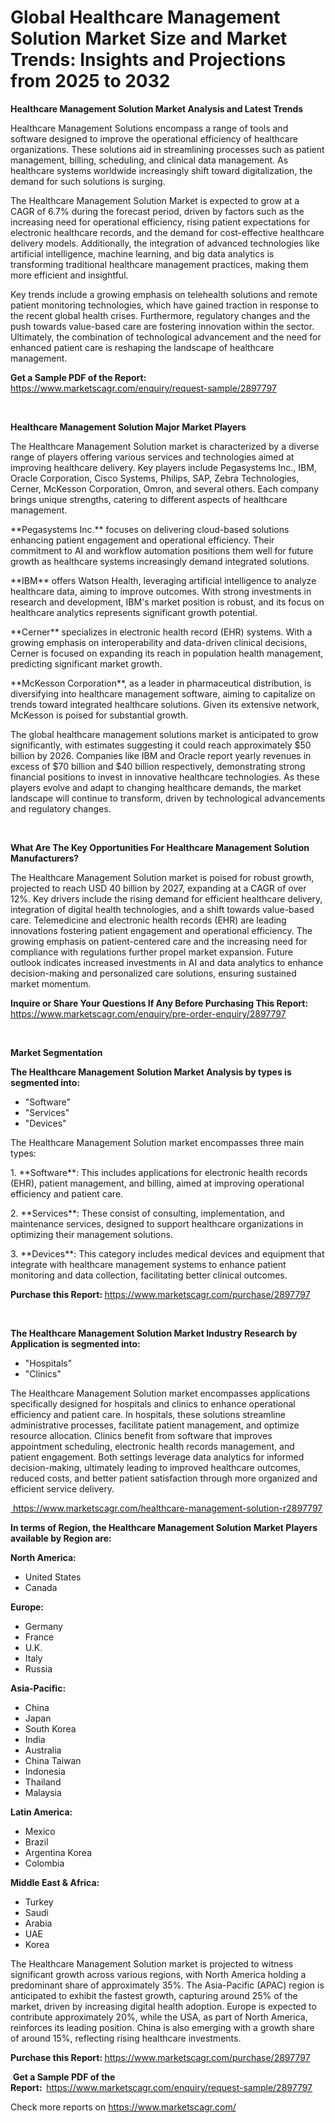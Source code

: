 <p><h1>Global Healthcare Management Solution Market Size and Market Trends: Insights and Projections from 2025 to 2032</h1></p><p><strong>Healthcare Management Solution Market Analysis and Latest Trends</strong></p>
<p><p>Healthcare Management Solutions encompass a range of tools and software designed to improve the operational efficiency of healthcare organizations. These solutions aid in streamlining processes such as patient management, billing, scheduling, and clinical data management. As healthcare systems worldwide increasingly shift toward digitalization, the demand for such solutions is surging.</p><p>The Healthcare Management Solution Market is expected to grow at a CAGR of 6.7% during the forecast period, driven by factors such as the increasing need for operational efficiency, rising patient expectations for electronic healthcare records, and the demand for cost-effective healthcare delivery models. Additionally, the integration of advanced technologies like artificial intelligence, machine learning, and big data analytics is transforming traditional healthcare management practices, making them more efficient and insightful.</p><p>Key trends include a growing emphasis on telehealth solutions and remote patient monitoring technologies, which have gained traction in response to the recent global health crises. Furthermore, regulatory changes and the push towards value-based care are fostering innovation within the sector. Ultimately, the combination of technological advancement and the need for enhanced patient care is reshaping the landscape of healthcare management.</p></p>
<p><strong>Get a Sample PDF of the Report:&nbsp;</strong> <a href="https://www.marketscagr.com/enquiry/request-sample/2897797?utm_campaign=3321&utm_medium=2&utm_source=Github&utm_content=ia&utm_term=15032025&utm_id=healthcare-management-solution">https://www.marketscagr.com/enquiry/request-sample/2897797</a></p>
<p>&nbsp;</p>
<p><strong>Healthcare Management Solution Major Market Players</strong></p>
<p><p>The Healthcare Management Solution market is characterized by a diverse range of players offering various services and technologies aimed at improving healthcare delivery. Key players include Pegasystems Inc., IBM, Oracle Corporation, Cisco Systems, Philips, SAP, Zebra Technologies, Cerner, McKesson Corporation, Omron, and several others. Each company brings unique strengths, catering to different aspects of healthcare management.</p><p>**Pegasystems Inc.** focuses on delivering cloud-based solutions enhancing patient engagement and operational efficiency. Their commitment to AI and workflow automation positions them well for future growth as healthcare systems increasingly demand integrated solutions.</p><p>**IBM** offers Watson Health, leveraging artificial intelligence to analyze healthcare data, aiming to improve outcomes. With strong investments in research and development, IBM's market position is robust, and its focus on healthcare analytics represents significant growth potential.</p><p>**Cerner** specializes in electronic health record (EHR) systems. With a growing emphasis on interoperability and data-driven clinical decisions, Cerner is focused on expanding its reach in population health management, predicting significant market growth.</p><p>**McKesson Corporation**, as a leader in pharmaceutical distribution, is diversifying into healthcare management software, aiming to capitalize on trends toward integrated healthcare solutions. Given its extensive network, McKesson is poised for substantial growth.</p><p>The global healthcare management solutions market is anticipated to grow significantly, with estimates suggesting it could reach approximately $50 billion by 2026. Companies like IBM and Oracle report yearly revenues in excess of $70 billion and $40 billion respectively, demonstrating strong financial positions to invest in innovative healthcare technologies. As these players evolve and adapt to changing healthcare demands, the market landscape will continue to transform, driven by technological advancements and regulatory changes.</p></p>
<p>&nbsp;</p>
<p><strong>What Are The Key Opportunities For Healthcare Management Solution Manufacturers?</strong></p>
<p><p>The Healthcare Management Solution market is poised for robust growth, projected to reach USD 40 billion by 2027, expanding at a CAGR of over 12%. Key drivers include the rising demand for efficient healthcare delivery, integration of digital health technologies, and a shift towards value-based care. Telemedicine and electronic health records (EHR) are leading innovations fostering patient engagement and operational efficiency. The growing emphasis on patient-centered care and the increasing need for compliance with regulations further propel market expansion. Future outlook indicates increased investments in AI and data analytics to enhance decision-making and personalized care solutions, ensuring sustained market momentum.</p></p>
<p><strong>Inquire or Share Your Questions If Any Before Purchasing This Report:</strong> <a href="https://www.marketscagr.com/enquiry/pre-order-enquiry/2897797?utm_campaign=3321&utm_medium=2&utm_source=Github&utm_content=ia&utm_term=15032025&utm_id=healthcare-management-solution">https://www.marketscagr.com/enquiry/pre-order-enquiry/2897797</a></p>
<p>&nbsp;</p>
<p><strong>Market Segmentation</strong></p>
<p><strong>The Healthcare Management Solution Market Analysis by types is segmented into:</strong></p>
<p><ul><li>"Software"</li><li>"Services"</li><li>"Devices"</li></ul></p>
<p><p>The Healthcare Management Solution market encompasses three main types: </p><p>1. **Software**: This includes applications for electronic health records (EHR), patient management, and billing, aimed at improving operational efficiency and patient care. </p><p>2. **Services**: These consist of consulting, implementation, and maintenance services, designed to support healthcare organizations in optimizing their management solutions.</p><p>3. **Devices**: This category includes medical devices and equipment that integrate with healthcare management systems to enhance patient monitoring and data collection, facilitating better clinical outcomes.</p></p>
<p><strong>Purchase this Report:&nbsp;</strong><a href="https://www.marketscagr.com/purchase/2897797?utm_campaign=3321&utm_medium=2&utm_source=Github&utm_content=ia&utm_term=15032025&utm_id=healthcare-management-solution">https://www.marketscagr.com/purchase/2897797</a></p>
<p>&nbsp;</p>
<p><strong>The Healthcare Management Solution Market Industry Research by Application is segmented into:</strong></p>
<p><ul><li>"Hospitals"</li><li>"Clinics"</li></ul></p>
<p><p>The Healthcare Management Solution market encompasses applications specifically designed for hospitals and clinics to enhance operational efficiency and patient care. In hospitals, these solutions streamline administrative processes, facilitate patient management, and optimize resource allocation. Clinics benefit from software that improves appointment scheduling, electronic health records management, and patient engagement. Both settings leverage data analytics for informed decision-making, ultimately leading to improved healthcare outcomes, reduced costs, and better patient satisfaction through more organized and efficient service delivery.</p></p>
<p><a href="https://www.marketscagr.com/healthcare-management-solution-r2897797?utm_campaign=3321&utm_medium=2&utm_source=Github&utm_content=ia&utm_term=15032025&utm_id=healthcare-management-solution">&nbsp;https://www.marketscagr.com/healthcare-management-solution-r2897797</a></p>
<p><strong>In terms of Region, the Healthcare Management Solution Market Players available by Region are:</strong></p>
<p>
    <p> <strong> North America: </strong>
        <ul>
            <li>United States</li>
            <li>Canada</li>
        </ul>
        </p> 
    <p> <strong> Europe: </strong>
        <ul>
            <li>Germany</li>
            <li>France</li>
            <li>U.K.</li>
            <li>Italy</li>
            <li>Russia</li>
        </ul>
        </p> 
    <p> <strong> Asia-Pacific: </strong>
        <ul>
            <li>China</li>
            <li>Japan</li>
            <li>South Korea</li>
            <li>India</li>
            <li>Australia</li>
            <li>China Taiwan</li>
            <li>Indonesia</li>
            <li>Thailand</li>
            <li>Malaysia</li>
        </ul>
        </p> 
    <p> <strong> Latin America: </strong>
        <ul>
            <li>Mexico</li>
            <li>Brazil</li>
            <li>Argentina Korea</li>
            <li>Colombia</li>
        </ul>
        </p> 
    <p> <strong> Middle East & Africa: </strong>
        <ul>
            <li>Turkey</li>
            <li>Saudi</li>
            <li>Arabia</li>
            <li>UAE</li>
            <li>Korea</li>
        </ul>
    </p>
    </p>
<p><p>The Healthcare Management Solution market is projected to witness significant growth across various regions, with North America holding a predominant share of approximately 35%. The Asia-Pacific (APAC) region is anticipated to exhibit the fastest growth, capturing around 25% of the market, driven by increasing digital health adoption. Europe is expected to contribute approximately 20%, while the USA, as part of North America, reinforces its leading position. China is also emerging with a growth share of around 15%, reflecting rising healthcare investments.</p></p>
<p><strong>Purchase this Report: </strong><a href="https://www.marketscagr.com/purchase/2897797?utm_campaign=3321&utm_medium=2&utm_source=Github&utm_content=ia&utm_term=15032025&utm_id=healthcare-management-solution">https://www.marketscagr.com/purchase/2897797</a></p>
<p>&nbsp;<strong>Get a Sample PDF of the Report:&nbsp;&nbsp;</strong><a href="https://www.marketscagr.com/enquiry/request-sample/2897797?utm_campaign=3321&utm_medium=2&utm_source=Github&utm_content=ia&utm_term=15032025&utm_id=healthcare-management-solution">https://www.marketscagr.com/enquiry/request-sample/2897797</a></p>
<p><strong></strong></p>
<p>Check more reports on <a href="https://www.marketscagr.com/?utm_campaign=3321&utm_medium=2&utm_source=Github&utm_content=ia&utm_term=15032025&utm_id=healthcare-management-solution">https://www.marketscagr.com/</a></p>